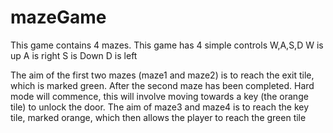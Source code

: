 # mazeGame
This game contains 4 mazes.
This game has 4 simple controls W,A,S,D
W is up
A is right
S is Down
D is left

The aim of the first two mazes (maze1 and maze2) is to reach the exit tile, which is marked green. 
After the second maze has been completed. Hard mode will commence, this will involve moving towards a key (the orange tile) to unlock the door.
The aim of maze3 and maze4 is to reach the key tile, marked orange, which then allows the player to reach the green tile
